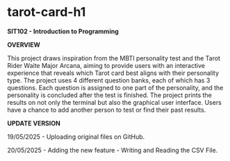 # tarot-card-h1
**SIT102 - Introduction to Programming**

**OVERVIEW**

This project draws inspiration from the MBTI personality test and the Tarot Rider Waite Major Arcana, aiming to provide users with an interactive experience that reveals which Tarot card best aligns with their personality type. The project uses 4 different question banks, each of which has 3 questions. Each question is assigned to one part of the personality, and the personality is concluded after the test is finished. The project prints the results on not only the terminal but also the graphical user interface. Users have a chance to add another person to test or find their past results.

**UPDATE VERSION**

19/05/2025 - Uploading original files on GitHub.

20/05/2025 - Adding the new feature - Writing and Reading the CSV File.
